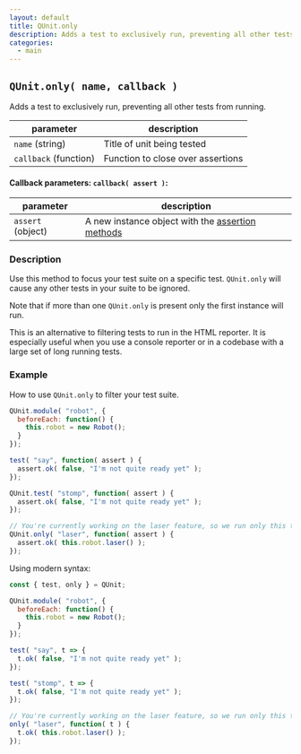 ```yaml
---
layout: default
title: QUnit.only
description: Adds a test to exclusively run, preventing all other tests from running.
categories:
  - main
---
```


## `QUnit.only( name, callback )`

Adds a test to exclusively run, preventing all other tests from running.

| parameter | description |
|-----------|-------------|
| `name` (string) | Title of unit being tested |
| `callback` (function) | Function to close over assertions |

#### Callback parameters: `callback( assert )`:

| parameter | description |
|-----------|-------------|
| `assert` (object) | A new instance object with the [assertion methods](/assert) |

### Description

Use this method to focus your test suite on a specific test. `QUnit.only` will cause any other tests in your suite to be ignored.

Note that if more than one `QUnit.only` is present only the first instance will run.

This is an alternative to filtering tests to run in the HTML reporter. It is especially useful when you use a console reporter or in a codebase with a large set of long running tests.

### Example

How to use `QUnit.only` to filter your test suite.

```js
QUnit.module( "robot", {
  beforeEach: function() {
    this.robot = new Robot();
  }
});

test( "say", function( assert ) {
  assert.ok( false, "I'm not quite ready yet" );
});

QUnit.test( "stomp", function( assert ) {
  assert.ok( false, "I'm not quite ready yet" );
});

// You're currently working on the laser feature, so we run only this test
QUnit.only( "laser", function( assert ) {
  assert.ok( this.robot.laser() );
});
```

Using modern syntax:

```js
const { test, only } = QUnit;

QUnit.module( "robot", {
  beforeEach: function() {
    this.robot = new Robot();
  }
});

test( "say", t => {
  t.ok( false, "I'm not quite ready yet" );
});

test( "stomp", t => {
  t.ok( false, "I'm not quite ready yet" );
});

// You're currently working on the laser feature, so we run only this test
only( "laser", function( t ) {
  t.ok( this.robot.laser() );
});
```
